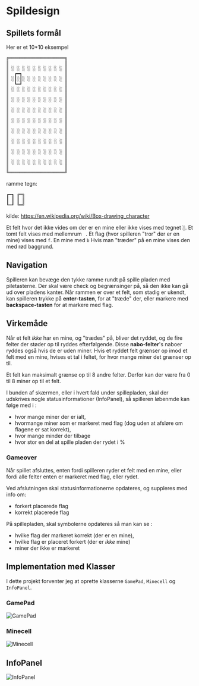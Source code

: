 # Spildesign

## Spillets formål

Her er et 10*10 eksempel

```text
╔═════════════════════╗
║                     ║
║ ░ ░ ░ ░ ░ ░ ░ ░ ░ ░ ║
║  ┏━┓                ║
║ ░┃░┃░ ░ ░ ░ ░ ░ ░ ░ ║
║  ┗━┛                ║
║ ░ ░ ░ ░ ░ ░ ░ ░ ░ ░ ║
║                     ║
║ ░ ░ ░ ░ ░ ░ ░ ░ ░ ░ ║
║                     ║
║ ░ ░ ░ ░ ░ ░ ░ ░ ░ ░ ║
║                     ║
║ ░ ░ ░ ░ ░ ░ ░ ░ ░ ░ ║
║                     ║
║ ░ ░ ░ ░ ░ ░ ░ ░ ░ ░ ║
║                     ║
║ ░ ░ ░ ░ ░ ░ ░ ░ ░ ░ ║
║                     ║
║ ░ ░ ░ ░ ░ ░ ░ ░ ░ ░ ║
║                     ║
║ ░ ░ ░ ░ ░ ░ ░ ░ ░ ░ ║
║                     ║
╚═════════════════════╝

```

ramme tegn:
```text
┏━┓ ╔═╗
┃ ┃ ║ ║
┗━┛ ╚═╝ 
```
kilde: <https://en.wikipedia.org/wiki/Box-drawing_character>

Et felt hvor det ikke vides om der er en mine eller ikke vises med tegnet `░`.
Et tomt felt vises med mellemrum ` `.
Et flag (hvor spilleren "tror" der er en mine) vises med `f`.
En mine med `b`
Hvis man "træder" på en mine vises den med rød baggrund.

## Navigation

Spilleren kan bevæge den tykke ramme rundt på spille pladen med piletasterne. Der skal være check og begrænsinger på, så den ikke kan gå ud over pladens kanter.
Når rammen er over et felt, som stadig er ukendt, kan spilleren trykke på __enter-tasten__, for at "træde" der, eller markere med __backspace-tasten__ for at markere med flag.

## Virkemåde

Når et felt _ikke_ har en mine, og "trædes" på, bliver det ryddet, og de fire felter der støder op til ryddes efterfølgende. Disse __nabo-felter__'s naboer ryddes også hvis de er uden miner. Hvis et ryddet felt grænser op imod et felt med en mine, hvises et tal i feltet, for hvor mange miner det grænser op til.

Et felt kan maksimalt grænse op til 8 andre felter. Derfor kan der være fra 0 til 8 miner op til et felt.

I bunden af skærmen, eller i hvert fald under spillepladen, skal der udskrives nogle statusinformationer (InfoPanel), så spilleren løbenmde kan følge med i :
* hvor mange miner der er ialt, 
* hvormange miner som er markeret med flag (dog uden at afsløre om flagene er sat korrekt), 
* hvor mange minder der tilbage
* hvor stor en del at spille pladen der rydet i %

### Gameover
Når spillet afsluttes, enten fordi spilleren ryder et felt med en mine, eller fordi alle felter enten er markeret med flag, eller rydet.

Ved afslutningen skal statusinformationerne opdateres, og suppleres med info om:
* forkert placerede flag
* korrekt placerede flag

På spillepladen, skal symbolerne opdateres så man kan se : 
* hvilke flag der markeret korrekt (der er en mine), 
* hvilke flag er placeret forkert (der er _ikke_ mine)
* miner der ikke er markeret

## Implementation med Klasser

I dette projekt forventer jeg at oprette klasserne `GamePad`, `Minecell` og `InfoPanel`.

### GamePad

![GamePad](https://www.plantuml.com/plantuml/png/SoWkIImgAStDuU9ApaaiBbPmJynD3KXCKQZcKW22F9_ClDHY1Ik5pBmIY81pVavfBhA8ja9oQavEiO8lK2M85QqJomML09bLa9YY0JC5g4K7rGHDgChKiiISqiIIL90XnHgQN5orN5mEgNafG8S10000 "GamePad")


### Minecell

![Minecell](https://www.plantuml.com/plantuml/png/RP112i8m44NtFSNiMca5rmL14DpP2uYBQH9j84saauf5F8NW0Js9OvjQ4Ri9yt_V_vEio6FZszf4mY0HRBLLGXa3rmZuIw52UckGG-cSWIKSq93gpJbSMDRMXwdxcbAWhYuPo45Ks30NFn_tE7XMOLDsDUVImB2_22cQrePj9VzN7hIL1PQkRIWveSp7XNVPViR4Pzo7_uLhhI-cliGEy0JstBItUBSdiz0-NaRvZS5ZBv-Tba4UCv9BpW4PTCFnkrTqYrRAIdxb5m00 "Minecell")

## InfoPanel

![InfoPanel](https://www.plantuml.com/plantuml/png/NOwn2iCm44Ft-ueR4_e7dR9sA7Jf1rniEHWkvs0xK-c_zmY5b6hJGqAQMfVQzrM9AAYqndopL1vYq1UnQys6nbVErWzV8OwM-nzEAikl3mgfY4vYsMS5M-dW3JN04qVaSauDuvSyjoWTGyecwjsv51tfxUScMFIR7m00 "InfoPanel")
